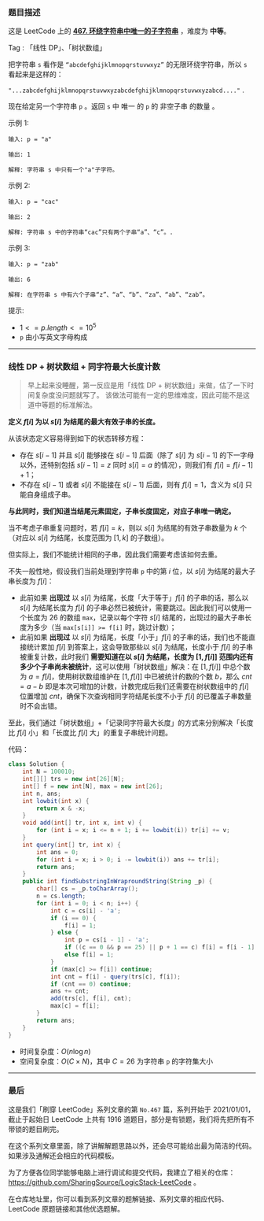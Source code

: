 ### 题目描述

这是 LeetCode 上的 **[467. 环绕字符串中唯一的子字符串](https://leetcode.cn/problems/can-i-win/solution/by-ac_oier-0ed9/)** ，难度为 **中等**。

Tag : 「线性 DP」、「树状数组」



把字符串 `s` 看作是 `“abcdefghijklmnopqrstuvwxyz”` 的无限环绕字符串，所以 `s` 看起来是这样的：

`"...zabcdefghijklmnopqrstuvwxyzabcdefghijklmnopqrstuvwxyzabcd...."` . 

现在给定另一个字符串 `p` 。返回 `s` 中 唯一 的 `p` 的 非空子串 的数量 。 

示例 1:
```
输入: p = "a"

输出: 1

解释: 字符串 s 中只有一个"a"子字符。
```
示例 2:
```
输入: p = "cac"

输出: 2

解释: 字符串 s 中的字符串“cac”只有两个子串“a”、“c”。.
```
示例 3:
```
输入: p = "zab"

输出: 6

解释: 在字符串 s 中有六个子串“z”、“a”、“b”、“za”、“ab”、“zab”。
```

提示:
* $1 <= p.length <= 10^5$
* `p` 由小写英文字母构成

---

### 线性 DP + 树状数组 + 同字符最大长度计数

> 早上起来没睡醒，第一反应是用「线性 DP + 树状数组」来做，估了一下时间复杂度没问题就写了。
该做法可能有一定的思维难度，因此可能不是这道中等题的标准解法。

**定义 $f[i]$ 为以 $s[i]$ 为结尾的最大有效子串的长度。** 

从该状态定义容易得到如下的状态转移方程：

* 存在 $s[i - 1]$ 并且 $s[i]$ 能够接在 $s[i - 1]$ 后面（除了 $s[i]$ 为 $s[i - 1]$ 的下一字母以外，还特别包括 $s[i - 1] = z$ 同时 $s[i] = a$ 的情况），则我们有 $f[i] = f[i - 1] + 1$；
* 不存在 $s[i - 1]$ 或者 $s[i]$ 不能接在 $s[i - 1]$ 后面，则有 $f[i] = 1$，含义为 $s[i]$ 只能自身组成子串。

**与此同时，我们知道当结尾元素固定，子串长度固定，对应子串唯一确定。**

当不考虑子串重复问题时，若 $f[i] = k$，则以 $s[i]$ 为结尾的有效子串数量为 $k$ 个（对应以 $s[i]$ 为结尾，长度范围为 $[1, k]$ 的子数组）。

但实际上，我们不能统计相同的子串，因此我们需要考虑该如何去重。

不失一般性地，假设我们当前处理到字符串 `p` 中的第 $i$ 位，以 $s[i]$ 为结尾的最大子串长度为 $f[i]$：

* 此前如果 **出现过** 以 $s[i]$ 为结尾，长度「大于等于」$f[i]$ 的子串的话，那么以 $s[i]$ 为结尾长度为 $f[i]$ 的子串必然已被统计，需要跳过。因此我们可以使用一个长度为 $26$ 的数组 `max`，记录以每个字符 $s[i]$ 结尾的，出现过的最大子串长度为多少（当 `max[s[i]] >= f[i]` 时，跳过计数）；
* 此前如果 **出现过** 以 $s[i]$ 为结尾，长度「小于」$f[i]$ 的子串的话，我们也不能直接统计累加 $f[i]$ 到答案上，这会导致那些以 $s[i]$ 为结尾，长度小于 $f[i]$ 的子串被重复计数，此时我们 **需要知道在以 $s[i]$ 为结尾，长度为 $[1, f[i]]$ 范围内还有多少个子串尚未被统计**，这可以使用「树状数组」解决：在 $[1, f[i]]$ 中总个数为 $a = f[i]$，使用树状数组维护在 $[1, f[i]]$ 中已被统计的数的个数 $b$，那么 $cnt = a - b$ 即是本次可增加的计数，计数完成后我们还需要在树状数组中的 $f[i]$ 位置增加 $cnt$，确保下次查询相同字符结尾长度不小于 $f[i]$ 的已覆盖子串数量时不会出错。

至此，我们通过「树状数组」+「记录同字符最大长度」的方式来分别解决「长度比 $f[i]$ 小」和「长度比 $f[i]$ 大」的重复子串统计问题。

代码：
```Java
class Solution {
    int N = 100010;
    int[][] trs = new int[26][N];
    int[] f = new int[N], max = new int[26];
    int n, ans;
    int lowbit(int x) {
        return x & -x;
    }
    void add(int[] tr, int x, int v) {
        for (int i = x; i <= n + 1; i += lowbit(i)) tr[i] += v;
    }
    int query(int[] tr, int x) {
        int ans = 0;
        for (int i = x; i > 0; i -= lowbit(i)) ans += tr[i];
        return ans;
    }
    public int findSubstringInWraproundString(String _p) {
        char[] cs = _p.toCharArray();
        n = cs.length; 
        for (int i = 0; i < n; i++) {
            int c = cs[i] - 'a';
            if (i == 0) {
                f[i] = 1;
            } else {
                int p = cs[i - 1] - 'a';
                if ((c == 0 && p == 25) || p + 1 == c) f[i] = f[i - 1] + 1;
                else f[i] = 1;
            }
            if (max[c] >= f[i]) continue;
            int cnt = f[i] - query(trs[c], f[i]);
            if (cnt == 0) continue;
            ans += cnt;
            add(trs[c], f[i], cnt);
            max[c] = f[i];
        }
        return ans;
    }
}
```
* 时间复杂度：$O(n\log{n})$
* 空间复杂度：$O(C \times N)$，其中 $C = 26$ 为字符串 `p` 的字符集大小

---

### 最后

这是我们「刷穿 LeetCode」系列文章的第 `No.467` 篇，系列开始于 2021/01/01，截止于起始日 LeetCode 上共有 1916 道题目，部分是有锁题，我们将先把所有不带锁的题目刷完。

在这个系列文章里面，除了讲解解题思路以外，还会尽可能给出最为简洁的代码。如果涉及通解还会相应的代码模板。

为了方便各位同学能够电脑上进行调试和提交代码，我建立了相关的仓库：https://github.com/SharingSource/LogicStack-LeetCode 。

在仓库地址里，你可以看到系列文章的题解链接、系列文章的相应代码、LeetCode 原题链接和其他优选题解。

